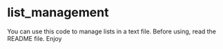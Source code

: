# list_management
You can use this code to manage lists in a text file. Before using, read the README file. Enjoy
